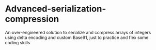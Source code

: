 # Advanced-serialization-compression
An over-engineered solution to serialize and compress arrays of integers using delta encoding and custom Base91, just to practice and flex some coding skills
